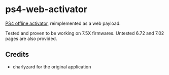# ps4-web-activator

[PS4 offline activator](https://github.com/charlyzard/PS4OfflineAccountActivator), reimplemented as a web payload.

Tested and proven to be working on 7.5X firmwares. Untested 6.72 and 7.02 pages are also provided.

## Credits

* charlyzard for the original application
